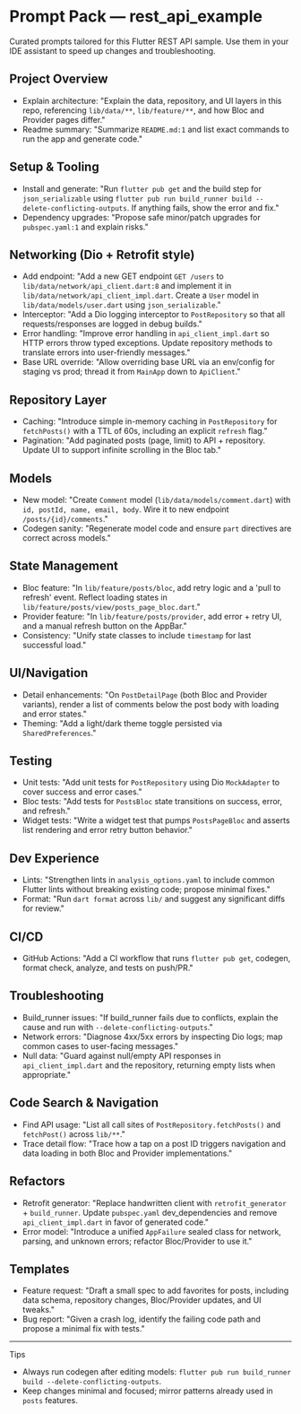 # Prompt Pack — rest_api_example

Curated prompts tailored for this Flutter REST API sample. Use them in your IDE assistant to speed up changes and troubleshooting.

## Project Overview
- Explain architecture: "Explain the data, repository, and UI layers in this repo, referencing `lib/data/**`, `lib/feature/**`, and how Bloc and Provider pages differ."
- Readme summary: "Summarize `README.md:1` and list exact commands to run the app and generate code."

## Setup & Tooling
- Install and generate: "Run `flutter pub get` and the build step for `json_serializable` using `flutter pub run build_runner build --delete-conflicting-outputs`. If anything fails, show the error and fix."
- Dependency upgrades: "Propose safe minor/patch upgrades for `pubspec.yaml:1` and explain risks."

## Networking (Dio + Retrofit style)
- Add endpoint: "Add a new GET endpoint `GET /users` to `lib/data/network/api_client.dart:8` and implement it in `lib/data/network/api_client_impl.dart`. Create a `User` model in `lib/data/models/user.dart` using `json_serializable`."
- Interceptor: "Add a Dio logging interceptor to `PostRepository` so that all requests/responses are logged in debug builds."
- Error handling: "Improve error handling in `api_client_impl.dart` so HTTP errors throw typed exceptions. Update repository methods to translate errors into user-friendly messages."
- Base URL override: "Allow overriding base URL via an env/config for staging vs prod; thread it from `MainApp` down to `ApiClient`."

## Repository Layer
- Caching: "Introduce simple in-memory caching in `PostRepository` for `fetchPosts()` with a TTL of 60s, including an explicit `refresh` flag."
- Pagination: "Add paginated posts (page, limit) to API + repository. Update UI to support infinite scrolling in the Bloc tab."

## Models
- New model: "Create `Comment` model (`lib/data/models/comment.dart`) with `id, postId, name, email, body`. Wire it to new endpoint `/posts/{id}/comments`."
- Codegen sanity: "Regenerate model code and ensure `part` directives are correct across models."

## State Management
- Bloc feature: "In `lib/feature/posts/bloc`, add retry logic and a 'pull to refresh' event. Reflect loading states in `lib/feature/posts/view/posts_page_bloc.dart`."
- Provider feature: "In `lib/feature/posts/provider`, add error + retry UI, and a manual refresh button on the AppBar."
- Consistency: "Unify state classes to include `timestamp` for last successful load."

## UI/Navigation
- Detail enhancements: "On `PostDetailPage` (both Bloc and Provider variants), render a list of comments below the post body with loading and error states."
- Theming: "Add a light/dark theme toggle persisted via `SharedPreferences`."

## Testing
- Unit tests: "Add unit tests for `PostRepository` using Dio `MockAdapter` to cover success and error cases."
- Bloc tests: "Add tests for `PostsBloc` state transitions on success, error, and refresh."
- Widget tests: "Write a widget test that pumps `PostsPageBloc` and asserts list rendering and error retry button behavior."

## Dev Experience
- Lints: "Strengthen lints in `analysis_options.yaml` to include common Flutter lints without breaking existing code; propose minimal fixes."
- Format: "Run `dart format` across `lib/` and suggest any significant diffs for review."

## CI/CD
- GitHub Actions: "Add a CI workflow that runs `flutter pub get`, codegen, format check, analyze, and tests on push/PR."

## Troubleshooting
- Build_runner issues: "If build_runner fails due to conflicts, explain the cause and run with `--delete-conflicting-outputs`."
- Network errors: "Diagnose 4xx/5xx errors by inspecting Dio logs; map common cases to user-facing messages."
- Null data: "Guard against null/empty API responses in `api_client_impl.dart` and the repository, returning empty lists when appropriate."

## Code Search & Navigation
- Find API usage: "List all call sites of `PostRepository.fetchPosts()` and `fetchPost()` across `lib/**`."
- Trace detail flow: "Trace how a tap on a post ID triggers navigation and data loading in both Bloc and Provider implementations."

## Refactors
- Retrofit generator: "Replace handwritten client with `retrofit_generator` + `build_runner`. Update `pubspec.yaml` dev_dependencies and remove `api_client_impl.dart` in favor of generated code."
- Error model: "Introduce a unified `AppFailure` sealed class for network, parsing, and unknown errors; refactor Bloc/Provider to use it."

## Templates
- Feature request: "Draft a small spec to add favorites for posts, including data schema, repository changes, Bloc/Provider updates, and UI tweaks."
- Bug report: "Given a crash log, identify the failing code path and propose a minimal fix with tests."

---

Tips
- Always run codegen after editing models: `flutter pub run build_runner build --delete-conflicting-outputs`.
- Keep changes minimal and focused; mirror patterns already used in `posts` features.
